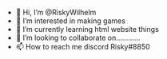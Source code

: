 - 👋 Hi, I’m @RiskyWilhelm
- 👀 I’m interested in making games
- 🌱 I’m currently learning html website things
- 💞️ I’m looking to collaborate on............
- 📫 How to reach me discord Risky#8850

<!---
RiskyWilhelm/RiskyWilhelm is a ✨ special ✨ repository because its `README.md` (this file) appears on your GitHub profile.
You can click the Preview link to take a look at your changes.
--->
